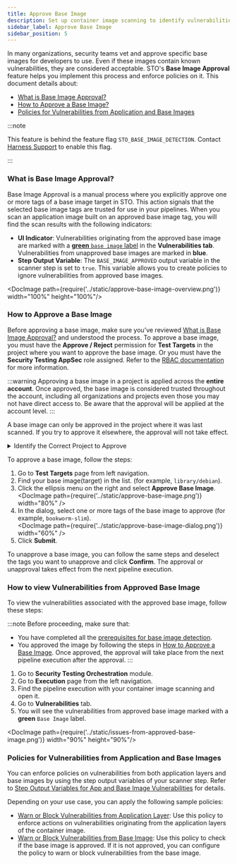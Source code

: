 ```yaml
---
title: Approve Base Image
description: Set up container image scanning to identify vulnerabilities in base images.
sidebar_label: Approve Base Image
sidebar_position: 5
--- 
```


In many organizations, security teams vet and approve specific base images for developers to use. Even if these images contain known vulnerabilities, they are considered acceptable. STO's **Base Image Approval** feature helps you implement this process and enforce policies on it. 
This document details about:
- [What is Base Image Approval?](#what-is-base-image-approval)
- [How to Approve a Base Image?](#how-to-approve-a-base-image)
- [Policies for Vulnerabilities from Application and Base Images](#policies-for-vulnerabilities-from-application-and-base-images)

:::note

This feature is behind the feature flag `STO_BASE_IMAGE_DETECTION`. Contact [Harness Support](mailto:support@harness.io) to enable this flag.

:::

### What is Base Image Approval?

Base Image Approval is a manual process where you explicitly approve one or more tags of a base image target in STO. This action signals that the selected base image tags are trusted for use in your pipelines. When you scan an application image built on an approved base image tag, you will find the scan results with the following indicators:

*   **UI Indicator**: Vulnerabilities originating from the approved base image are marked with a [**green** `base image` label](#how-to-view-vulnerabilities-from-approved-base-image) in the **Vulnerabilities tab**. Vulnerabilities from unapproved base images are marked in **blue**.
    <!-- <DocImage path={require('../static/label-table.png')} width="70%" height="70%"/> -->
*   **Step Output Variable**: The `BASE_IMAGE_APPROVED` output variable in the scanner step is set to `true`. This variable allows you to create policies to ignore vulnerabilities from approved base images.

<DocImage path={require('../static/approve-base-image-overview.png')} width="100%" height="100%"/>

### How to Approve a Base Image

Before approving a base image, make sure you’ve reviewed [What is Base Image Approval?](#what-is-base-image-approval) and understood the process. To approve a base image, you must have the **Approve / Reject** permission for **Test Targets** in the project where you want to approve the base image. Or you must have the **Security Testing AppSec** role assigned. Refer to the [RBAC documentation](/docs/security-testing-orchestration/rbac) for more information.

:::warning
Approving a base image in a project is applied across the **entire account**. Once approved, the base image is considered trusted throughout the account, including all organizations and projects even those you may not have direct access to. Be aware that the approval will be applied at the account level.
:::

A base image can only be approved in the project where it was last scanned. If you try to approve it elsewhere, the approval will not take effect.  

<details>
    <summary>Identify the Correct Project to Approve</summary>

To identify the correct project:  
1. Go to your pipeline execution window.  
2. Switch to **Vulnerabilities** tab.  
3. Open the issue details of a vulnerability labeled with `Base`.  
4. Check the **Base Origin** field. This field displays the project name where the base image was last scanned.  

For example, the **Base Origin** might appear as: `Base_Image_testing_2/baseimagescan/openjdk` This aligns with the format `OrgName/ProjectName/TargetName`. So you can approve the base image in `Base_Image_testing_2` project.

<DocImage path={require('../static/view-base-origin.png')} width="80%" height="80%" />  

</details>


To approve a base image, follow the steps:  

1. Go to **Test Targets** page from left navigation.  
2. Find your base image(target) in the list. (for example, `library/debian`).  
3. Click the ellipsis menu on the right and select **Approve Base Image**.  
   <DocImage path={require('../static/approve-base-image.png')} width="80%" />  
4. In the dialog, select one or more tags of the base image to approve (for example, `bookworm-slim`).  
   <DocImage path={require('../static/approve-base-image-dialog.png')} width="60%" />  
6. Click **Submit**.  

To unapprove a base image, you can follow the same steps and deselect the tags you want to unapprove and click **Confirm**. The approval or unapproval takes effect from the next pipeline execution.  


### How to view Vulnerabilities from Approved Base Image

To view the vulnerabilities associated with the approved base image, follow these steps:

:::note
Before proceeding, make sure that:  
- You have completed all the [prerequisites for base image detection](/docs/security-testing-orchestration/set-up-scans/container-scanning/base-image-vulnerabilites/base-image-detection#prerequisites).  
- You approved the image by following the steps in [How to Approve a Base Image](#how-to-approve-a-base-image). Once approved, the approval will take place from the next pipeline execution after the approval.
:::

1. Go to **Security Testing Orchestration** module.
2. Go to **Execution** page from the left navigation.
3. Find the pipeline execution with your container image scanning and open it.
4. Go to **Vulnerabilities** tab.
5. You will see the vulnerabilities from approved base image marked with a **green** `Base Image` label.


<DocImage path={require('../static/issues-from-approved-base-image.png')} width="90%" height="90%"/>

### Policies for Vulnerabilities from Application and Base Images

You can enforce policies on vulnerabilities from both application layers and base images by using the step output variables of your scanner step. Refer to [Step Output Variables for App and Base Image Vulnerabilities](/docs/security-testing-orchestration/set-up-scans/container-scanning/base-image-vulnerabilites/base-image-detection#step-output-variables-for-app-and-base-image-vulnerabilities) for details.

Depending on your use case, you can apply the following sample policies:  
- [Warn or Block Vulnerabilities from Application Layer](/docs/security-testing-orchestration/policies/create-opa-policies#warn-or-block-vulnerabilities-from-application-layers-of-your-container-image): Use this policy to enforce actions on vulnerabilities originating from the application layers of the container image.  
- [Warn or Block Vulnerabilities from Base Image](/docs/security-testing-orchestration/policies/create-opa-policies#warn-or-block-vulnerabilities-from-base-image-of-your-container-image): Use this policy to check if the base image is approved. If it is not approved, you can configure the policy to warn or block vulnerabilities from the base image.  

